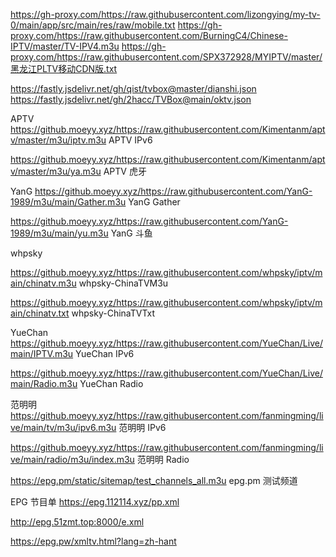 https://gh-proxy.com/https://raw.githubusercontent.com/lizongying/my-tv-0/main/app/src/main/res/raw/mobile.txt
https://gh-proxy.com/https://raw.githubusercontent.com/BurningC4/Chinese-IPTV/master/TV-IPV4.m3u
https://gh-proxy.com/https://raw.githubusercontent.com/SPX372928/MYIPTV/master/黑龙江PLTV移动CDN版.txt


https://fastly.jsdelivr.net/gh/qist/tvbox@master/dianshi.json
https://fastly.jsdelivr.net/gh/2hacc/TVBox@main/oktv.json


APTV
https://github.moeyy.xyz/https://raw.githubusercontent.com/Kimentanm/aptv/master/m3u/iptv.m3u    APTV IPv6

https://github.moeyy.xyz/https://raw.githubusercontent.com/Kimentanm/aptv/master/m3u/ya.m3u    APTV 虎牙

YanG
https://github.moeyy.xyz/https://raw.githubusercontent.com/YanG-1989/m3u/main/Gather.m3u    YanG Gather

https://github.moeyy.xyz/https://raw.githubusercontent.com/YanG-1989/m3u/main/yu.m3u    YanG 斗鱼

whpsky

https://github.moeyy.xyz/https://raw.githubusercontent.com/whpsky/iptv/main/chinatv.m3u    whpsky-ChinaTVM3u

https://github.moeyy.xyz/https://raw.githubusercontent.com/whpsky/iptv/main/chinatv.txt    whpsky-ChinaTVTxt

YueChan
https://github.moeyy.xyz/https://raw.githubusercontent.com/YueChan/Live/main/IPTV.m3u    YueChan IPv6

https://github.moeyy.xyz/https://raw.githubusercontent.com/YueChan/Live/main/Radio.m3u    YueChan Radio

范明明
https://github.moeyy.xyz/https://raw.githubusercontent.com/fanmingming/live/main/tv/m3u/ipv6.m3u    范明明 IPv6

https://github.moeyy.xyz/https://raw.githubusercontent.com/fanmingming/live/main/radio/m3u/index.m3u    范明明 Radio


https://epg.pm/static/sitemap/test_channels_all.m3u    epg.pm 测试频道

EPG 节目单
https://epg.112114.xyz/pp.xml

http://epg.51zmt.top:8000/e.xml

https://epg.pw/xmltv.html?lang=zh-hant
